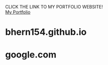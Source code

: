 <!DOCTYPE html>
<html>
<head>
<meta charset=UTF-8>
<link rel=stylesheet href=https://stackpath.bootstrapcdn.com/bootstrap/4.1.3/css/bootstrap.min.css integrity=sha384-MCw98/SFnGE8fJT3GXwEOngsV7Zt27NXFoaoApmYm81iuXoPkFOJwJ8ERdknLPMO crossorigin=anonymous>

</head>
<body>
  
  <div class="p-3 mb-2 bg-info text-white">CLICK THE LINK TO MY PORTFOLIO WEBSITE!</div>
  <a href="https://bhern154.github.io/portfolio.html" class="text-info" target="_blank">My Portfolio</a>
  
</body>
</html>


# bhern154.github.io
# google.com
